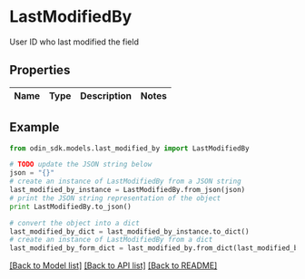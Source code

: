 # LastModifiedBy

User ID who last modified the field

## Properties

Name | Type | Description | Notes
------------ | ------------- | ------------- | -------------

## Example

```python
from odin_sdk.models.last_modified_by import LastModifiedBy

# TODO update the JSON string below
json = "{}"
# create an instance of LastModifiedBy from a JSON string
last_modified_by_instance = LastModifiedBy.from_json(json)
# print the JSON string representation of the object
print LastModifiedBy.to_json()

# convert the object into a dict
last_modified_by_dict = last_modified_by_instance.to_dict()
# create an instance of LastModifiedBy from a dict
last_modified_by_form_dict = last_modified_by.from_dict(last_modified_by_dict)
```
[[Back to Model list]](../README.md#documentation-for-models) [[Back to API list]](../README.md#documentation-for-api-endpoints) [[Back to README]](../README.md)


